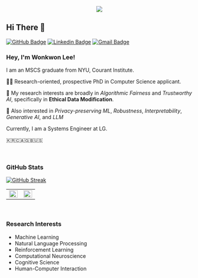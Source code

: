<!--
**wonkwonlee/wonkwonlee** is a ✨ _special_ ✨ repository because its `README.md` (this file) appears on your GitHub profile.

Here are some ideas to get you started:

- 🔭 I’m currently working on ...
- 🌱 I’m currently learning ...
- 👯 I’m looking to collaborate on ...
- 🤔 I’m looking for help with ...
- 💬 Ask me about ...
- 📫 How to reach me: ...
- 😄 Pronouns: ...
- ⚡ Fun fact: ...
- ...
-->

<div align=center>
<img src="https://komarev.com/ghpvc/?username=wonkwonlee&&style=flat-square" />
</div>  

## Hi There 👋

[![GitHub Badge](https://img.shields.io/badge/github-%2324292e.svg?&style=for-the-badge&logo=github&logoColor=white&link=https://github.com/wonkwonlee)](https://github.com/wonkwonlee)
[![Linkedin Badge](https://img.shields.io/badge/-LinkedIn-blue?style=for-the-badge&logo=Linkedin&logoColor=white&link=https://www.linkedin.com/in/wonkwon-lee)](https://www.linkedin.com/in/wonkwon-lee)
[![Gmail Badge](https://img.shields.io/badge/Gmail-d14836?style=for-the-badge&logo=Gmail&logoColor=white&link=mailto:wonkwon.lee94@gmail.com)](mailto:wonkwon.lee94@gmail.com)

### Hey, I'm Wonkwon Lee!

I am an MSCS graduate from NYU, Courant Institute.

👨‍💻 Research-oriented, prospective PhD in Computer Science applicant.

🔐 My research interests are broadly in *Algorithmic Fairness* and *Trustworthy AI*, specifically in **Ethical Data Modification**.

🤖 Also interested in *Privacy-preserving ML*, *Robustness*, *Interpretability*, *Generative AI*, and *LLM*

Currently, I am a Systems Engineer at LG.

🇰🇷🇨🇦🇬🇧🇺🇸


<br/>  

### GitHub Stats
[![GitHub Streak](https://streak-stats.demolab.com?user=wonkwonlee&theme=highcontrast&hide_border=true&exclude_days=Sun%2CSat)](https://git.io/streak-stats)

<table><tr><td valign="top" width="50%">

<img src="https://github-readme-stats.vercel.app/api?username=wonkwonlee&show_icons=true&count_private=true&hide_border=true&hide_rank=true&theme=radical" align="left" style="width: 100%" />

</td><td valign="top" width="50%">

<img src="https://github-readme-stats.vercel.app/api/top-langs/?username=wonkwonlee&hide_border=true&layout=compact&theme=onedark" align="left" style="width: 100%" />

</td></tr></table>  


<br/>  

### Research Interests
* Machine Learning
* Natural Language Processing
* Reinforcement Learning
* Computational Neuroscience
* Cognitive Science
* Human-Computer Interaction
